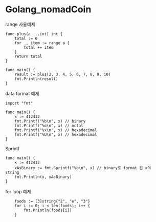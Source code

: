 # Golang_nomadCoin


range 사용예제
```
func plus(a ...int) int {
	total := 0
	for _, item := range a {
		total += item
	}
	return total
}

func main() {
	result := plus(2, 3, 4, 5, 6, 7, 8, 9, 10)
	fmt.Println(result)
}

```

data format 예제
```
import "fmt"

func main() {
	x := 412412
	fmt.Printf("%b\n", x) // binary
	fmt.Printf("%o\n", x) // octal
	fmt.Printf("%x\n", x) // hexadecimal
	fmt.Printf("%U\n", x) // hexadecimal
}
```

Sprintf 
```
func main() {
	x := 412412
	xAsBinary := fmt.Sprintf("%b\n", x) // binary로 format 된 x의 string
	fmt.Println(x, xAsBinary)
}
```

for loop 예제  
```
	foods := [3]string{"2", "e", "3"}
	for i := 0; i < len(foods); i++ {
		fmt.Println(foods[i])
	}
```